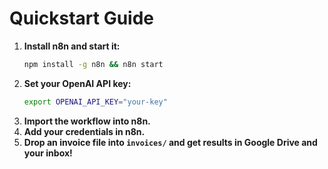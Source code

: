 # Quickstart Guide

1. **Install n8n and start it:**
   ```sh
   npm install -g n8n && n8n start
   ```
2. **Set your OpenAI API key:**
   ```sh
   export OPENAI_API_KEY="your-key"
   ```
3. **Import the workflow into n8n.**
4. **Add your credentials in n8n.**
5. **Drop an invoice file into `invoices/` and get results in Google Drive and your inbox!** 